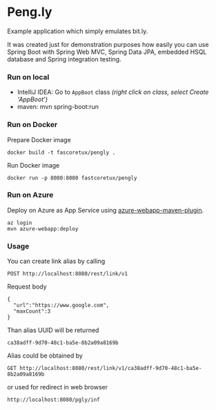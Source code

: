 # Peng.ly
Example application which simply emulates bit.ly.

It was created just for demonstration purposes how easily you can use Spring Boot
with Spring Web MVC, Spring Data JPA, embedded HSQL database and Spring integration testing.

### Run on local
* IntelliJ IDEA: Go to `AppBoot` class _(right click on class, select Create 'AppBoot')_
* maven: mvn spring-boot:run

### Run on Docker
Prepare Docker image
```
docker build -t fascoretux/pengly .
```

Run Docker image
```
docker run -p 8080:8080 fastcoretux/pengly
```

### Run on Azure
Deploy on Azure as App Service using [azure-webapp-maven-plugin](https://github.com/microsoft/azure-maven-plugins/blob/develop/azure-webapp-maven-plugin/README.md).
```
az login
mvn azure-webapp:deploy
```

### Usage
You can create link alias by calling
```
POST http://localhost:8080/rest/link/v1
```
Request body
```
{
  "url":"https://www.google.com",
  "maxCount":3
}
```
Than alias UUID will be returned
```
ca38adff-9d70-48c1-ba5e-8b2a09a8169b
```

Alias could be obtained by
```
GET http://localhost:8080/rest/link/v1/ca38adff-9d70-48c1-ba5e-8b2a09a8169b
```

or used for redirect in web browser
```
http://localhost:8080/pgly/inf
```